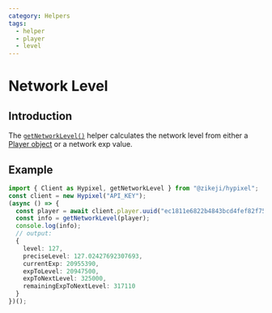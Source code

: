 ```yaml
---
category: Helpers
tags:
  - helper
  - player
  - level
---
```

# Network Level

## Introduction

The [<code class="language-javascript"><span class="token function">getNetworkLevel</span><span class="token punctuation">(</span><span class="token punctuation">)</span></code>](/ts-api/#getnetworklevel) helper calculates the network level from either a [Player object](/ts-api/interfaces/components.schemas.player/) or a network exp value.

## Example

```typescript
import { Client as Hypixel, getNetworkLevel } from "@zikeji/hypixel";
const client = new Hypixel("API_KEY");
(async () => {
  const player = await client.player.uuid("ec1811e6822b4843bcd4fef82f75deb7");
  const info = getNetworkLevel(player);
  console.log(info);
  // output:
  {
    level: 127,
    preciseLevel: 127.02427692307693,
    currentExp: 20955390,
    expToLevel: 20947500,
    expToNextLevel: 325000,
    remainingExpToNextLevel: 317110
  }
})();
```